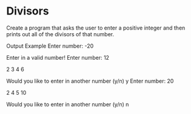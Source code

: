 # Divisors
Create a program that asks the user to enter a positive integer and then prints out all of the divisors of that number.

Output Example
Enter number: -20

Enter in a valid number!
Enter number: 12

2
3
4
6

Would you like to enter in another number (y/n) y
Enter number: 20

2
4
5
10

Would you like to enter in another number (y/n) n
